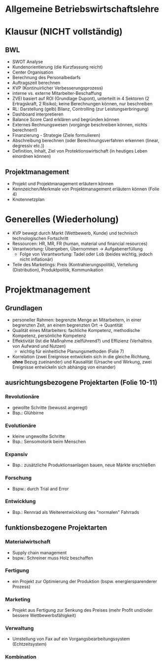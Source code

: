 <!----------
title: "Allgemeine Betriebswirtschaftslehre"
date: "Semester 5"
keywords: [Betriebswirtschaftslehre, BWL, DHGE, Semester 5]
---------->

Allgemeine Betriebswirtschaftslehre
===================================

<!-- START doctoc generated TOC please keep comment here to allow auto update -->
<!-- DON'T EDIT THIS SECTION, INSTEAD RE-RUN doctoc TO UPDATE -->



<!-- END doctoc generated TOC please keep comment here to allow auto update -->

<!--newpage-->

# Klausur (NICHT vollständig)

## BWL

* SWOT Analyse
* Kundenorientierung (die Kurzfassung reicht)
* Center Organisation
* Berechnung des Personalbedarfs
* Auftragszeit berechnen
* KVP (Kontinuirlicher Verbesserungsprozess)
* interne vs. externe Mitarbeiter-Beschaffung
* ZVEI basiert auf ROI (Grundlage Dupont), unterteilt in 4 Sektoren (2 Ertragskraft, 2 Risiko); keine Berechnungen können, nur beschreiben
* RL: Darstellung (gelb) Bilanz, Controlling (zur Leistungserbringung)
* Dashboard interpretieren
* Balance Score Card erklären und begründen können
* Externes Rechnungswesen (vorgänge beschreiben können, nichts berechnen!)
* Finanzierung - Strategie (Ziele formulieren)
* Abschreibung berechnen (oder Berechnungsverfahren erkennen (linear, degressiv etc.))
* Definition, Inhalt, Ziel von Protektionswirtschaft (in heutiges Leben einordnen können)

## Projektmanagement

* Projekt und Projektmanagement erläutern können
* Kennzeichen/Merkmale von Projektmanagement erläutern können (Folie 4)
* Knotennetzplan

# Generelles (Wiederholung)

* KVP bewegt durch Markt (Wettbewerb, Kunde) und technisch technologischen Fortschritt
* Ressourcen: HR, MR, FR (human, material und financial resources)
* Verantwortung: Übergeben, Übernommen -> Aufgabenerfüllung
  * Folge von Verantwortung: Tadel oder Lob (beides wichtig, jedoch nicht inflationär)
* Teile des Marketings: Preis (Kontrahierungspolitik), Verteilung (Distribution), Produktpolitik, Kommunikation

# Projektmanagement

## Grundlagen

* personeller Rahmen: begrenzte Menge an Mitarbeitern, in einer begrenzten Zeit, an einem begrenzten Ort -> Quantität
* Qualität eines Mitarbeiters: fachliche Kompetenz, methodische Kompetenz, persönliche Kompetenz
* Effektivität (Ist die Maßnahme zielführend?) und Effizienz (Verhältnis von Aufwand und Nutzen)
  * wichtig für einheitliche Planungsmethoden (Folie 7)
* Korrelation (zwei Ereignisse entwickeln sich in die gleiche Richtung, **ohne** Bezug zueinander) und Kausalität (Ursache und Wirkung, zwei Ereignisse entwickeln sich abhängig von einander)

## ausrichtungsbezogene Projektarten (Folie 10-11)

### Revolutionäre

* gewollte Schritte (bewusst angeregt)
* Bsp.: Glühbirne

### Evolutionäre

* kleine ungewollte Schritte
* Bsp.: Sensomotorik beim Menschen

### Expansiv

* Bsp.: zusätzliche Produktionsanlagen bauen, neue Märkte erschließen

### Forschung

* Bspw.: durch Trial and Error

### Entwicklung

* Bsp.: Rennrad als Weiterentwicklung des "normalen" Fahrrads

## funktionsbezogene Projektarten

### Materialwirtschaft

* Supply chain management
* bspw.: Schreiner muss Holz beschaffen

### Fertigung

* ein Projekt zur Optimierung der Produktion (bspw. energiersparenderer Prozess)

### Marketing

* Projekt aus Fertigung zur Senkung des Preises (mehr Profit und/oder bessere Wettbewerbsfähigkeit)

### Verwaltung

* Umstellung von Fax auf ein Vorgangsbearbeitungssystem (Echtzeitsystem)

### Kombination
